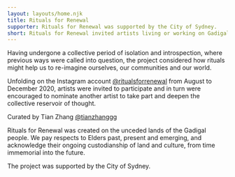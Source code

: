 ```yaml
---
layout: layouts/home.njk
title: Rituals for Renewal
supporter: Rituals for Renewal was supported by the City of Sydney.
short: Rituals for Renewal invited artists living or working on Gadigal Country to share a series of reflections and gestures in response to the Covid-19 pandemic.
---
```

Having undergone a collective period of isolation and introspection, where previous ways were called into question, the project considered how rituals might help us to re-imagine ourselves, our communities and our world.

Unfolding on the Instagram account <a href="https://instagram.com/ritualsforrenewal" target="_blank">@ritualsforrenewal</a> from August to December 2020, artists were invited to participate and in turn were encouraged to nominate another artist to take part and deepen the collective reservoir of thought.

Curated by Tian Zhang <a href="https://instagram.com/tianzhanggg" target="_blank">@tianzhanggg</a>

Rituals for Renewal was created on the unceded lands of the Gadigal people. We pay respects to Elders past, present and emerging, and acknowledge their ongoing custodianship of land and culture, from time immemorial into the future.

The project was supported by the City of Sydney.
